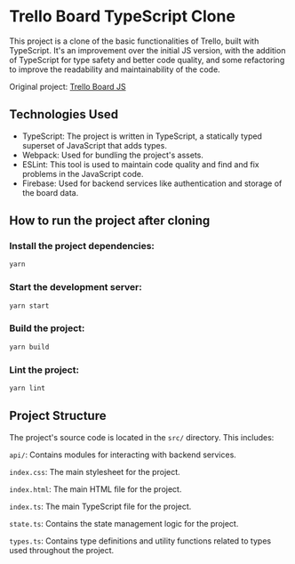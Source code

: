 # Trello Board TypeScript Clone

This project is a clone of the basic functionalities of Trello, built with TypeScript. It's an improvement over the initial JS version, with the addition of TypeScript for type safety and better code quality, and some refactoring to improve the readability and maintainability of the code.

Original project: [Trello Board JS](https://github.com/andrejveljanoski/trello-board)

## Technologies Used

- TypeScript: The project is written in TypeScript, a statically typed superset of JavaScript that adds types.
- Webpack: Used for bundling the project's assets.
- ESLint: This tool is used to maintain code quality and find and fix problems in the JavaScript code.
- Firebase: Used for backend services like authentication and storage of the board data.

## How to run the project after cloning

### Install the project dependencies:

```sh
yarn
```

### Start the development server:

```sh
yarn start
```

### Build the project:

```sh
yarn build
```

### Lint the project:

```sh
yarn lint
```

## Project Structure

The project's source code is located in the `src/` directory. This includes:

`api/`: Contains modules for interacting with backend services.

`index.css`: The main stylesheet for the project.

`index.html`: The main HTML file for the project.

`index.ts`: The main TypeScript file for the project.

`state.ts`: Contains the state management logic for the project.

`types.ts`: Contains type definitions and utility functions related to types used throughout the project.
